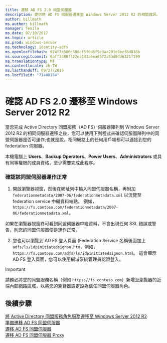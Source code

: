 ```yaml
---
title: 遷移 AD FS 2.0 同盟伺服器
description: 提供將 AD FS 伺服器遷移至 Windows Server 2012 R2 的相關資訊。
author: billmath
ms.author: billmath
manager: femila
ms.date: 07/10/2017
ms.topic: article
ms.prod: windows-server
ms.technology: identity-adfs
ms.openlocfilehash: 024f7a586c58dcf5f0d6f9c3aa291e6bef8d838b
ms.sourcegitcommit: 6aff3d88ff22ea141a6ea6572a5ad8dd6321f199
ms.translationtype: MT
ms.contentlocale: zh-TW
ms.lasthandoff: 09/27/2019
ms.locfileid: "71408184"
---
```

# <a name="verify-the-ad-fs-20-migration-to-windows-server-2012-r2"></a>確認 AD FS 2.0 遷移至 Windows Server 2012 R2

當您完成 Active Directory 同盟服務（AD FS）伺服器陣列到 Windows Server 2012 R2 的相同伺服器遷移之後，您可以使用下列程式來確認伺服器陣列中的同盟伺服器是否可運作;也就是說，相同網路上的任何用戶端都可以連接到您的 federtation 伺服器。  
  
本機電腦上 **Users**、**Backup Operators**、**Power Users**、**Administrators** 或具有同等權限的成員資格，至少需要完成此程序。
  
### <a name="to-verify-that-a-federation-server-is-operational"></a>確認該同盟伺服器運作正常  
  
1.  開啟瀏覽器視窗，然後在網址列中輸入同盟伺服器名稱，再附加 `federationmetadata/2007-06/federationmetadata.xml` 以流覽至 federation service 中繼資料端點。 例如，`https://fs.contoso.com/federationmetadata/2007-06/federationmetadata.xml`。  
  
如果在瀏覽器視窗終可看到同盟伺服器中繼資料，不會出現任何 SSL 錯誤或警告，則您的同盟伺服器便是運作正常。  
  
2. 您也可以瀏覽到 AD FS 登入頁面 (Federation Service 名稱後面加上 `adfs/ls/idpinitiatedsignon.htm`，例如，`https://fs.contoso.com/adfs/ls/idpinitiatedsignon.htm`)。  這會顯示 AD FS 登入頁面，您可以使用網域系統管理員認證登入。  
  
> [!IMPORTANT]
>  請務必將您的同盟服務名稱（例如 `https://fs.contoso.com`）新增至瀏覽器的近端內部網路區域，以將您的瀏覽器設定設為信任同盟伺服器角色。  
  
## <a name="next-steps"></a>後續步驟
 [將 Active Directory 同盟服務角色服務遷移至 Windows Server 2012 R2](migrate-ad-fs-service-role-to-windows-server-r2.md)   
 [準備遷移 AD FS 同盟伺服器](prepare-migrate-ad-fs-server-r2.md)  
 [遷移 AD FS 同盟伺服器](migrate-ad-fs-fed-server-r2.md)   
 [遷移 AD FS 同盟伺服器 Proxy](migrate-fed-server-proxy-r2.md)   
